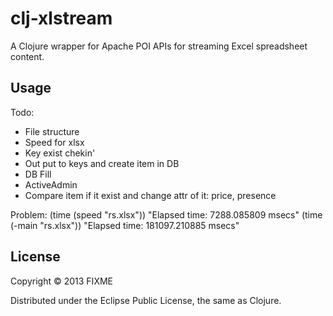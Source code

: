 # clj-xlstream

A Clojure wrapper for Apache POI APIs for streaming Excel spreadsheet content.

## Usage
Todo: 
* File structure
* Speed for xlsx
* Key exist chekin'
* Out put to keys and create item in DB
* DB Fill
* ActiveAdmin
* Compare item if it exist and change attr of it: price, presence


Problem: 
(time (speed "rs.xlsx"))
"Elapsed time: 7288.085809 msecs"
(time (-main "rs.xlsx"))
"Elapsed time: 181097.210885 msecs"

## License

Copyright © 2013 FIXME

Distributed under the Eclipse Public License, the same as Clojure.
